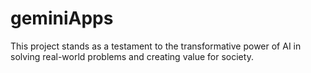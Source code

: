# geminiApps
This project stands as a testament to the transformative power of AI in solving real-world problems and creating value for society.
